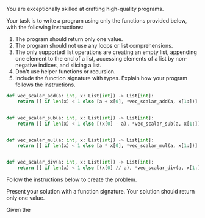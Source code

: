 You are exceptionally skilled at crafting high-quality programs.

Your task is to write a program using only the functions provided below, with the following instructions:
1. The program should return only one value.
2. The program should not use any loops or list comprehensions.
3. The only supported list operations are creating an empty list, appending one element to the end of a list, accessing elements of a list by non-negative indices, and slicing a list.
4. Don't use helper functions or recursion.
5. Include the function signature with types.
Explain how your program follows the instructions.

```python
def vec_scalar_add(a: int, x: List[int]) -> List[int]:
    return [] if len(x) < 1 else [a + x[0], *vec_scalar_add(a, x[1:])]


def vec_scalar_sub(a: int, x: List[int]) -> List[int]:
    return [] if len(x) < 1 else [(x[0] - a), *vec_scalar_sub(a, x[1:])]


def vec_scalar_mul(a: int, x: List[int]) -> List[int]:
    return [] if len(x) < 1 else [a * x[0], *vec_scalar_mul(a, x[1:])]


def vec_scalar_div(a: int, x: List[int]) -> List[int]:
    return [] if len(x) < 1 else [(x[0] // a), *vec_scalar_div(a, x[1:])]
```





Follow the instructions below to create the problem.

Present your solution with a function signature. Your solution should return only one value.


<!--
Additionally, translate this solution to python code with for loops. Follow these instructions below:
1.
2. Only include the solution function. Don't rewrite the functions above. -->

Given the
